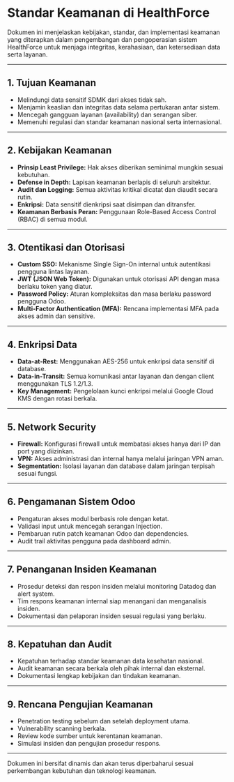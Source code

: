 # Standar Keamanan di HealthForce

Dokumen ini menjelaskan kebijakan, standar, dan implementasi keamanan yang diterapkan dalam pengembangan dan pengoperasian sistem HealthForce untuk menjaga integritas, kerahasiaan, dan ketersediaan data serta layanan.

---

## 1. Tujuan Keamanan

- Melindungi data sensitif SDMK dari akses tidak sah.
- Menjamin keaslian dan integritas data selama pertukaran antar sistem.
- Mencegah gangguan layanan (availability) dan serangan siber.
- Memenuhi regulasi dan standar keamanan nasional serta internasional.

---

## 2. Kebijakan Keamanan

- **Prinsip Least Privilege:** Hak akses diberikan seminimal mungkin sesuai kebutuhan.
- **Defense in Depth:** Lapisan keamanan berlapis di seluruh arsitektur.
- **Audit dan Logging:** Semua aktivitas kritikal dicatat dan diaudit secara rutin.
- **Enkripsi:** Data sensitif dienkripsi saat disimpan dan ditransfer.
- **Keamanan Berbasis Peran:** Penggunaan Role-Based Access Control (RBAC) di semua modul.

---

## 3. Otentikasi dan Otorisasi

- **Custom SSO:** Mekanisme Single Sign-On internal untuk autentikasi pengguna lintas layanan.
- **JWT (JSON Web Token):** Digunakan untuk otorisasi API dengan masa berlaku token yang diatur.
- **Password Policy:** Aturan kompleksitas dan masa berlaku password pengguna Odoo.
- **Multi-Factor Authentication (MFA):** Rencana implementasi MFA pada akses admin dan sensitive.

---

## 4. Enkripsi Data

- **Data-at-Rest:** Menggunakan AES-256 untuk enkripsi data sensitif di database.
- **Data-in-Transit:** Semua komunikasi antar layanan dan dengan client menggunakan TLS 1.2/1.3.
- **Key Management:** Pengelolaan kunci enkripsi melalui Google Cloud KMS dengan rotasi berkala.

---

## 5. Network Security

- **Firewall:** Konfigurasi firewall untuk membatasi akses hanya dari IP dan port yang diizinkan.
- **VPN:** Akses administrasi dan internal hanya melalui jaringan VPN aman.
- **Segmentation:** Isolasi layanan dan database dalam jaringan terpisah sesuai fungsi.

---

## 6. Pengamanan Sistem Odoo

- Pengaturan akses modul berbasis role dengan ketat.
- Validasi input untuk mencegah serangan Injection.
- Pembaruan rutin patch keamanan Odoo dan dependencies.
- Audit trail aktivitas pengguna pada dashboard admin.

---

## 7. Penanganan Insiden Keamanan

- Prosedur deteksi dan respon insiden melalui monitoring Datadog dan alert system.
- Tim respons keamanan internal siap menangani dan menganalisis insiden.
- Dokumentasi dan pelaporan insiden sesuai regulasi yang berlaku.

---

## 8. Kepatuhan dan Audit

- Kepatuhan terhadap standar keamanan data kesehatan nasional.
- Audit keamanan secara berkala oleh pihak internal dan eksternal.
- Dokumentasi lengkap kebijakan dan tindakan keamanan.

---

## 9. Rencana Pengujian Keamanan

- Penetration testing sebelum dan setelah deployment utama.
- Vulnerability scanning berkala.
- Review kode sumber untuk kerentanan keamanan.
- Simulasi insiden dan pengujian prosedur respons.

---

Dokumen ini bersifat dinamis dan akan terus diperbaharui sesuai perkembangan kebutuhan dan teknologi keamanan.

